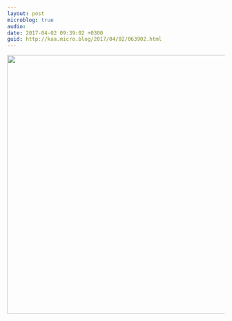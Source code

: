 ```yaml
---
layout: post
microblog: true
audio: 
date: 2017-04-02 09:39:02 +0300
guid: http://kaa.micro.blog/2017/04/02/063902.html
---
```



<img src="https://micro.kaa.bz/uploads/2018/9beac8d96d.jpg" width="600" height="600" />
